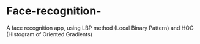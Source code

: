 # Face-recognition-
A face recognition app, using LBP method (Local Binary Pattern) and HOG (Histogram of Oriented Gradients)
